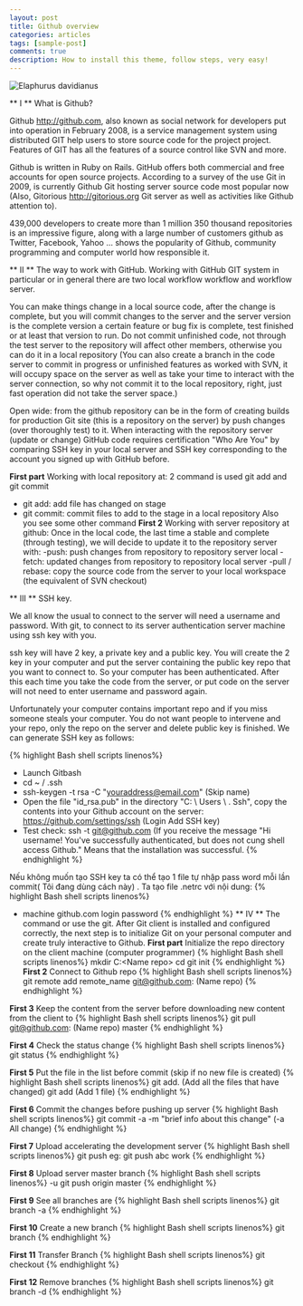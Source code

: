 ```yaml
---
layout: post
title: Github overview
categories: articles
tags: [sample-post]
comments: true
description: How to install this theme, follow steps, very easy!
---
```


![Elaphurus davidianus](http://labs.septeni-technology.jp/wp-content/uploads/2013/08/github-bi-hack.jpg "Père David's deer")

** I ** What is Github?

Github http://github.com, also known as social network for developers put into operation in February 2008, is a service management system using distributed GIT help users to store source code for the project project. Features of GIT has all the features of a source control like SVN and more.

Github is written in Ruby on Rails. GitHub offers both commercial and free accounts for open source projects. According to a survey of the use Git in 2009, is currently Github Git hosting server source code most popular now (Also, Gitorious http://gitorious.org Git server as well as activities like Github attention to).

439,000 developers to create more than 1 million 350 thousand repositories is an impressive figure, along with a large number of customers github as Twitter, Facebook, Yahoo ... shows the popularity of Github, community programming and computer world how responsible it.

** II ** The way to work with GitHub.
Working with GitHub GIT system in particular or in general there are two local workflow workflow and workflow server.

You can make things change in a local source code, after the change is complete, but you will commit changes to the server and the server version is the complete version a certain feature or bug fix is complete, test finished or at least that version to run. Do not commit unfinished code, not through the test server to the repository will affect other members, otherwise you can do it in a local repository (You can also create a branch in the code server to commit in progress or unfinished features as worked with SVN, it will occupy space on the server as well as take your time to interact with the server connection, so why not commit it to the local repository, right, just fast operation did not take the server space.)

Open wide: from the github repository can be in the form of creating builds for production Git site (this is a repository on the server) by push changes (over thoroughly test) to it.
When interacting with the repository server (update or change) GitHub code requires certification "Who Are You" by comparing SSH key in your local server and SSH key corresponding to the account you signed up with GitHub before.

 **First part** Working with local repository at: 2 command is used git add and git commit
 - git add: add file has changed on stage
 - git commit: commit files to add to the stage in a local repository
Also you see some other command
**First 2** Working with server repository at github:
Once in the local code, the last time a stable and complete (through testing), we will decide to update it to the repository server with:
-push: push changes from repository to repository server local
-fetch: updated changes from repository to repository local server
-pull / rebase: copy the source code from the server to your local workspace (the equivalent of SVN checkout)

** III ** SSH key.

We all know the usual to connect to the server will need a username and password. With git, to connect to its server authentication server machine using ssh key with you.

ssh key will have 2 key, a private key and a public key. You will create the 2 key in your computer and put the server containing the public key repo that you want to connect to. So your computer has been authenticated. After this each time you take the code from the server, or put code on the server will not need to enter username and password again.

Unfortunately your computer contains important repo and if you miss someone steals your computer. You do not want people to intervene and your repo, only the repo on the server and delete public key is finished. We can generate SSH key as follows:

{% highlight Bash shell scripts linenos%}
- Launch Gitbash
- cd ~ / .ssh
- ssh-keygen -t rsa -C "youraddress@email.com" (Skip name)
- Open the file "id_rsa.pub" in the directory "C: \ Users \ <name> \. Ssh", copy the contents into your Github account on the server: https://github.com/settings/ssh (Login Add SSH key)
- Test check: ssh -t git@github.com (If you receive the message "Hi username! You've successfully authenticated, but does not cung shell access Github." Means that the installation was successful.
{% endhighlight %}

Nếu không muốn tạo SSH key ta có thể tạo 1 file tự nhập pass word mỗi lần commit( Tôi đang dùng cách này) . Ta tạo file .netrc với nội dung:
{% highlight Bash shell scripts linenos%}
- machine github.com
  login <account github>
  password <password>
{% endhighlight %}
** IV ** The command or use the git.
After Git client is installed and configured correctly, the next step is to initialize Git on your personal computer and create truly interactive to Github.
 **First part** Initialize the repo directory on the client machine (computer programmer)
{% highlight Bash shell scripts linenos%}
mkdir C:\<Name repo>
cd <Name repo>
git init
{% endhighlight %}
**First 2** Connect to Github repo
{% highlight Bash shell scripts linenos%}
git remote add remote_name git@github.com: (Name repo)
{% endhighlight %}

**First 3** Keep the content from the server before downloading new content from the client to
{% highlight Bash shell scripts linenos%}
git pull git@github.com: (Name repo) master
{% endhighlight %}

**First 4** Check the status change
{% highlight Bash shell scripts linenos%}
git status
{% endhighlight %}

**First 5** Put the file in the list before commit (skip if no new file is created)
{% highlight Bash shell scripts linenos%}
git add. (Add all the files that have changed)
git add <file path> (Add 1 file)
{% endhighlight %}

**First 6** Commit the changes before pushing up server
{% highlight Bash shell scripts linenos%}
git commit -a -m "brief info about this change" (-a All change)
{% endhighlight %}

**First 7** Upload accelerating the development server
{% highlight Bash shell scripts linenos%}
git push <remote-name> <branch-name>
eg: git push abc work
{% endhighlight %}

**First 8** Upload server master branch
{% highlight Bash shell scripts linenos%}
-u git push origin master
{% endhighlight %}

**First 9** See all branches are
{% highlight Bash shell scripts linenos%}
git branch -a
{% endhighlight %}

**First 10** Create a new branch
{% highlight Bash shell scripts linenos%}
git branch <new name>
{% endhighlight %}

**First 11** Transfer Branch
{% highlight Bash shell scripts linenos%}
git checkout <branch name>
{% endhighlight %}

**First 12** Remove branches
{% highlight Bash shell scripts linenos%}
git branch -d <branch name>
{% endhighlight %}
